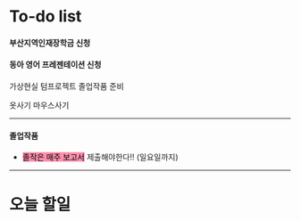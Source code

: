 # To-do list

#### 부산지역인재장학금 신청
#### 동아 영어 프레젠테이션 신청

가상현실 텀프로젝트
졸업작품 준비

옷사기
마우스사기

----

#### 졸업작품

- <mark style="background: #FF5582A6;">졸작은 매주 보고서</mark> 제출해야한다!! (일요일까지)



----
# 오늘 할일




